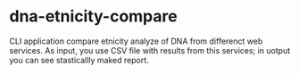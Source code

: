 # dna-etnicity-compare
CLI application compare etnicity analyze of DNA from differenct web services. As input, you use CSV file with results from this services; in uotput you can see stasticallly maked report. 

